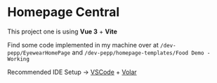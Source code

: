# Homepage Central

This project one is using **Vue 3** + **Vite**

Find some code implemented in my machine over at `/dev-pepp/EyewearHomePage` and `/dev-pepp/homepage-templates/Food Demo - Working`

Recommended IDE Setup → [VSCode](https://code.visualstudio.com/) + [Volar](https://marketplace.visualstudio.com/items?itemName=johnsoncodehk.volar)
